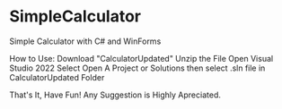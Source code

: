 # SimpleCalculator
Simple Calculator with C# and WinForms

How to Use:
  Download "CalculatorUpdated"
  Unzip the File
  Open Visual Studio 2022
    Select Open A Project or Solutions then select .sln file in CalculatorUpdated Folder

That's It, Have Fun!
Any Suggestion is Highly Apreciated.
